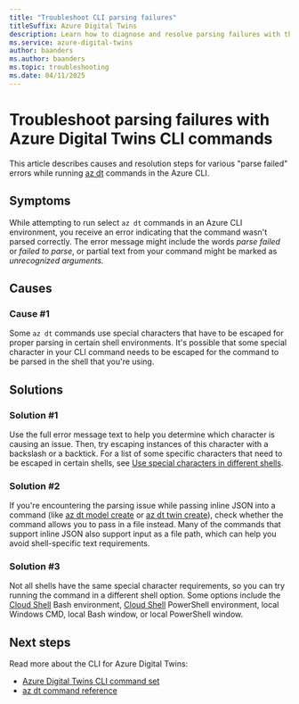 ```yaml
---
title: "Troubleshoot CLI parsing failures"
titleSuffix: Azure Digital Twins
description: Learn how to diagnose and resolve parsing failures with the Azure Digital Twins CLI command set.
ms.service: azure-digital-twins
author: baanders
ms.author: baanders
ms.topic: troubleshooting
ms.date: 04/11/2025
---
```


# Troubleshoot parsing failures with Azure Digital Twins CLI commands

This article describes causes and resolution steps for various "parse failed" errors while running [az dt](/cli/azure/dt) commands in the Azure CLI.

## Symptoms

While attempting to run select `az dt` commands in an Azure CLI environment, you receive an error indicating that the command wasn't parsed correctly. The error message might include the words *parse failed* or *failed to parse*, or partial text from your command might be marked as *unrecognized arguments.*

## Causes

### Cause #1

Some `az dt` commands use special characters that have to be escaped for proper parsing in certain shell environments. It's possible that some special character in your CLI command needs to be escaped for the command to be parsed in the shell that you're using.

## Solutions

### Solution #1

Use the full error message text to help you determine which character is causing an issue. Then, try escaping instances of this character with a backslash or a backtick. For a list of some specific characters that need to be escaped in certain shells, see [Use special characters in different shells](concepts-cli.md#use-special-characters-in-different-shells).

### Solution #2

If you're encountering the parsing issue while passing inline JSON into a command (like [az dt model create](/cli/azure/dt/model#az-dt-model-create) or [az dt twin create](/cli/azure/dt/twin#az-dt-twin-create)), check whether the command allows you to pass in a file instead. Many of the commands that support inline JSON also support input as a file path, which can help you avoid shell-specific text requirements.

### Solution #3

Not all shells have the same special character requirements, so you can try running the command in a different shell option. Some options include the [Cloud Shell](https://shell.azure.com) Bash environment, [Cloud Shell](https://shell.azure.com) PowerShell environment, local Windows CMD, local Bash window, or local PowerShell window.

## Next steps

Read more about the CLI for Azure Digital Twins:
* [Azure Digital Twins CLI command set](concepts-cli.md)
* [az dt command reference](/cli/azure/dt)
